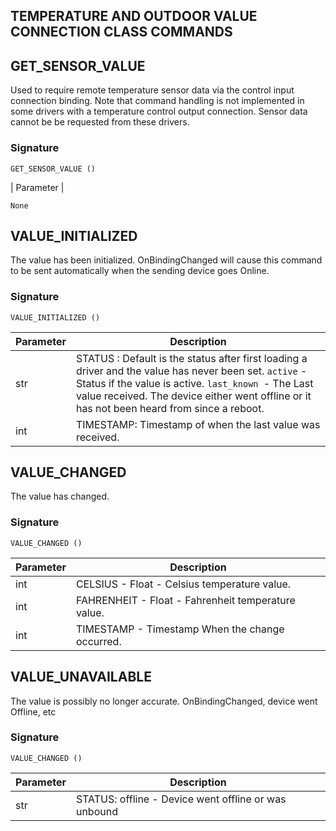 ## TEMPERATURE AND OUTDOOR VALUE CONNECTION CLASS COMMANDS


## GET\_SENSOR\_VALUE
Used to require remote temperature sensor data via the control input connection binding. Note that command handling is not implemented in some drivers with a temperature control output connection. Sensor data cannot be be requested from these drivers.

### Signature

`GET_SENSOR_VALUE ()`


| Parameter |

`None`



## VALUE\_INITIALIZED
The value has been initialized. OnBindingChanged will cause this command to be sent automatically when the sending device goes Online.

### Signature

`VALUE_INITIALIZED ()`


| Parameter | Description |
| --- | --- |
|str | STATUS : Default is the status after first loading a driver and the value has never been set. `active` - Status if the value is active. `last_known `- The Last value received. The device either went offline or it has not been heard from since a reboot.
| int | TIMESTAMP: Timestamp of when the last value was received. |



## VALUE\_CHANGED
The value has changed.

### Signature

`VALUE_CHANGED ()`


| Parameter | Description |
| --- | --- |
| int | CELSIUS - Float - Celsius temperature value. |
| int | FAHRENHEIT - Float - Fahrenheit temperature value.  |
| int | TIMESTAMP - Timestamp When the change occurred. |



## VALUE\_UNAVAILABLE
The value is possibly no longer accurate. OnBindingChanged, device went Offline, etc

### Signature

`VALUE_CHANGED ()`


| Parameter | Description |
| --- | --- |
| str | STATUS: offline - Device went offline or was unbound |

